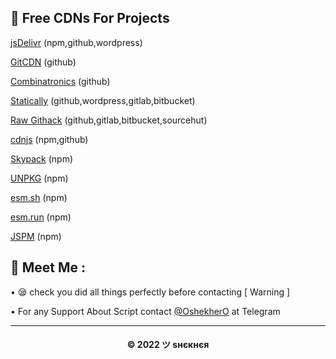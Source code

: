 ## 🌟 Free CDNs For Projects

[jsDelivr](https://www.jsdelivr.com)  (npm,github,wordpress)

[GitCDN](https://gitcdn.link) (github)

[Combinatronics](https://www.combinatronics.com) (github)

[Statically](https://statically.io) (github,wordpress,gitlab,bitbucket)

[Raw Githack](https://raw.githack.com) (github,gitlab,bitbucket,sourcehut)

[cdnjs](https://cdnjs.com) (npm,github)

[Skypack](https://skypack.dev) (npm)

[UNPKG](https://unpkg.com/) (npm)

[esm.sh](https://esm.sh) (npm)

[esm.run](https://esm.run) (npm)

[JSPM](https://jspm.org) (npm)

## 🤗 Meet Me :

• 😪 check you did all things perfectly before contacting [ Warning ] <br>

• For any Support About Script contact [@OshekherO](https://t.me/OshekherO) at Telegram <br>

---
<h4 align='center'>© 2022 ツ ѕнєкнєя</h4>

<!-- DO NOT REMOVE THIS CREDIT 🤬 🤬 -->

